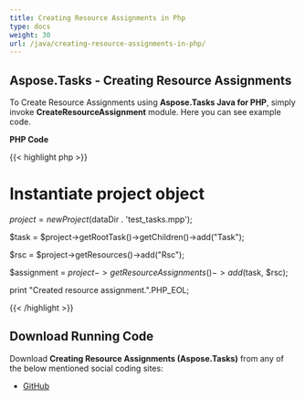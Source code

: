 ```yaml
---
title: Creating Resource Assignments in Php
type: docs
weight: 30
url: /java/creating-resource-assignments-in-php/
---
```


## **Aspose.Tasks - Creating Resource Assignments**
To Create Resource Assignments using **Aspose.Tasks Java for PHP**, simply invoke **CreateResourceAssignment** module. Here you can see example code.

**PHP Code**

{{< highlight php >}}

 # Instantiate project object

$project = new Project($dataDir . 'test_tasks.mpp');

$task = $project->getRootTask()->getChildren()->add("Task");

$rsc = $project->getResources()->add("Rsc");

$assignment = $project->getResourceAssignments()->add($task, $rsc);

print "Created resource assignment.".PHP_EOL;

{{< /highlight >}}
## **Download Running Code**
Download **Creating Resource Assignments (Aspose.Tasks)** from any of the below mentioned social coding sites:

- [GitHub](https://github.com/aspose-tasks/Aspose.Tasks-for-Java/blob/master/Plugins/Aspose_Tasks_Java_for_PHP/src/aspose/tasks/WorkingWithResourceAssignments/CreateResourceAssignment.php)
